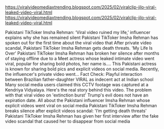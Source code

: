 https://viralvideomediaxtrending.blogspot.com/2025/02/viralclip-jilo-viral-leaked-video-viral.html
https://viralvideomediaxtrending.blogspot.com/2025/02/viralclip-jilo-viral-leaked-video-viral.html



Pakistani TikToker Imsha Rehman: ‘Viral video ruined my life,’ influencer explains why she has remained silent
Pakistani TikToker Imsha Rehman has spoken out for the first time about the viral video that 
After private video scandal, Pakistani TikToker Imsha Rehman gets death threats. 'My Life Is Over'
Pakistani TikToker Imsha Rehman has broken her silence after months of staying offline due to a 
Meet actress whose leaked intimate video went viral, popular for sharing bold photos, her name is....
This Pakistani actress is known for sharing bold pics and explicit videos on social media. Recently, the influencer's private video went...
Fact Check: Playful interaction between Brazilian father-daughter VIRAL as indecent act at Indian school
Many social media users claimed this CCTV footage was captured at a Kendriya Vidyalaya. Here's the real story behind this video.
The problem with that viral video on 'extinction burst'
Trump's evil does not have an expiration date.
All about the Pakistani influencer Imsha Rehman whose explicit videos went viral on social media
Pakistani TikToker Imsha Rehman breaks silence after explicit videos scandal: 'I’m getting death threats'
Pakistani TikToker Imsha Rehman has given her first interview after the fake video scandal that caused her to disappear from social media
